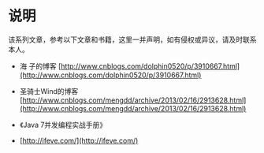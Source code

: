 # 说明

该系列文章，参考以下文章和书籍，这里一并声明，如有侵权或异议，请及时联系本人。

* 海 子的博客  [http://www.cnblogs.com/dolphin0520/p/3910667.html](http://www.cnblogs.com/dolphin0520/p/3910667.html)

* 圣骑士Wind的博客 [http://www.cnblogs.com/mengdd/archive/2013/02/16/2913628.html](http://www.cnblogs.com/mengdd/archive/2013/02/16/2913628.html)

* 《Java 7并发编程实战手册》

* [http://ifeve.com/](http://ifeve.com/)



